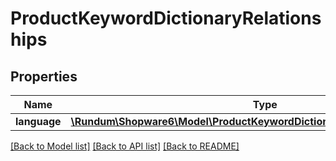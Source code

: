 # ProductKeywordDictionaryRelationships

## Properties
Name | Type | Description | Notes
------------ | ------------- | ------------- | -------------
**language** | [**\Rundum\Shopware6\Model\ProductKeywordDictionaryRelationshipsLanguage**](ProductKeywordDictionaryRelationshipsLanguage.md) |  | [optional] 

[[Back to Model list]](../../README.md#documentation-for-models) [[Back to API list]](../../README.md#documentation-for-api-endpoints) [[Back to README]](../../README.md)


